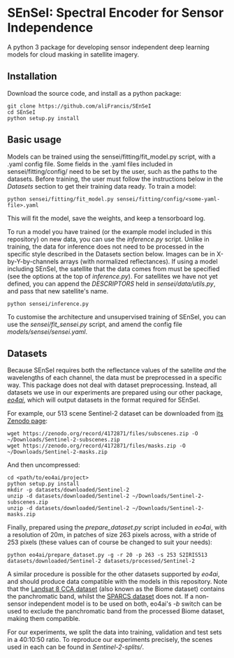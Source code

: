 # SEnSeI: Spectral Encoder for Sensor Independence

A python 3 package for developing sensor independent deep learning models for cloud masking in satellite imagery.


## Installation

Download the source code, and install as a python package:

```
git clone https://github.com/aliFrancis/SEnSeI
cd SEnSeI
python setup.py install
```

## Basic usage

Models can be trained using the sensei/fitting/fit_model.py script, with a .yaml config file. Some fields in the .yaml files included in sensei/fitting/config/ need to be set by the user, such as the paths to the datasets. Before training, the user must follow the instructions below in the *Datasets* section to get their training data ready. To train a model:

```
python sensei/fitting/fit_model.py sensei/fitting/config/<some-yaml-file>.yaml
```

This will fit the model, save the weights, and keep a tensorboard log.

To run a model you have trained (or the example model included in this repository) on new data, you can use the _inference.py_ script. Unlike in training, the data for inference does not need to be processed in the specific style described in the Datasets section below. Images can be in X-by-Y-by-channels arrays (with normalized reflectances). If using a model including SEnSeI, the satellite that the data comes from must be specified (see the options at the top of _inference.py_). For satellites we have not yet defined, you can append the _DESCRIPTORS_ held in _sensei/data/utils.py_, and pass that new satellite's name.

```
python sensei/inference.py
```

To customise the architecture and unsupervised training of SEnSeI, you can use the _sensei/fit_sensei.py_ script, and amend the config file _models/sensei/sensei.yaml_.

## Datasets

Because SEnSeI requires both the reflectance values of the satellite _and_ the wavelengths of each channel, the data must be preprocessed in a specific way. This package does not deal with dataset preprocessing. Instead, all datasets we use in our experiments are prepared using our other package, [_eo4ai_](https://github.com/ESA-PhiLab/eo4ai), which will output datasets in the format required for SEnSeI.

For example, our 513 scene Sentinel-2 dataset can be downloaded from [its Zenodo page](https://zenodo.org/record/4172871):

```
wget https://zenodo.org/record/4172871/files/subscenes.zip -O ~/Downloads/Sentinel-2-subscenes.zip
wget https://zenodo.org/record/4172871/files/masks.zip -O ~/Downloads/Sentinel-2-masks.zip
```

And then uncompressed:

```
cd <path/to/eo4ai/project>
python setup.py install
mkdir -p datasets/downloaded/Sentinel-2
unzip -d datasets/downloaded/Sentinel-2 ~/Downloads/Sentinel-2-subscenes.zip
unzip -d datasets/downloaded/Sentinel-2 ~/Downloads/Sentinel-2-masks.zip
```

Finally, prepared using the _prepare_dataset.py_ script included in _eo4ai_, with a resolution of 20m, in patches of size 263 pixels across, with a stride of 253 pixels (these values can of course be changed to suit your needs):

```
python eo4ai/prepare_dataset.py -g -r 20 -p 263 -s 253 S2IRIS513 datasets/downloaded/Sentinel-2 datasets/processed/Sentinel-2
```

A similar procedure is possible for the other datasets supported by _eo4ai_, and should produce data compatible with the models in this repository. Note that the [Landsat 8 CCA dataset](https://landsat.usgs.gov/landsat-8-cloud-cover-assessment-validation-data) (also known as the Biome dataset) contains the panchromatic band, whilst the [SPARCS dataset](https://www.usgs.gov/core-science-systems/nli/landsat/spatial-procedures-automated-removal-cloud-and-shadow-sparcs) does not. If a non-sensor independent model is to be used on both, eo4ai's *-b* switch can be used to exclude the panchromatic band from the processed Biome dataset, making them compatible.

For our experiments, we split the data into training, validation and test sets in a 40:10:50 ratio. To reproduce our experiments precisely, the scenes used in each can be found in _Sentinel-2-splits/_.
